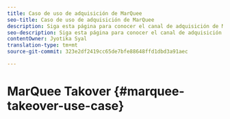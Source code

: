 ```yaml
---
title: Caso de uso de adquisición de MarQuee
seo-title: Caso de uso de adquisición de MarQuee
description: Siga esta página para conocer el canal de adquisición de MarQuee.
seo-description: Siga esta página para conocer el canal de adquisición de MarQuee.
contentOwner: Jyotika Syal
translation-type: tm+mt
source-git-commit: 323e2df2419cc65de7bfe88648ffd1dbd3a91aec

---
```



# MarQuee Takover {#marquee-takeover-use-case}
